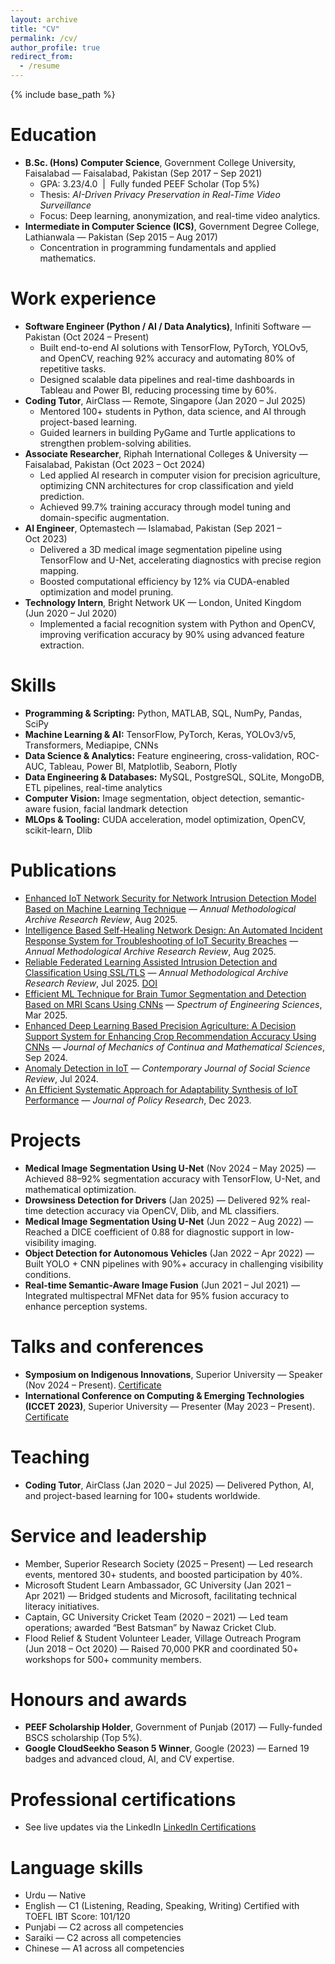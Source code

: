 ```yaml
---
layout: archive
title: "CV"
permalink: /cv/
author_profile: true
redirect_from:
  - /resume
---
```


{% include base_path %}

Education
======
* **B.Sc. (Hons) Computer Science**, Government College University, Faisalabad — Faisalabad, Pakistan (Sep 2017 – Sep 2021)  
  * GPA: 3.23/4.0 &nbsp;|&nbsp; Fully funded PEEF Scholar (Top 5%)  
  * Thesis: *AI-Driven Privacy Preservation in Real-Time Video Surveillance*  
  * Focus: Deep learning, anonymization, and real-time video analytics.
* **Intermediate in Computer Science (ICS)**, Government Degree College, Lathianwala — Pakistan (Sep 2015 – Aug 2017)  
  * Concentration in programming fundamentals and applied mathematics.

Work experience
======
* **Software Engineer (Python / AI / Data Analytics)**, Infiniti Software — Pakistan (Oct 2024 – Present)  
  * Built end-to-end AI solutions with TensorFlow, PyTorch, YOLOv5, and OpenCV, reaching 92% accuracy and automating 80% of repetitive tasks.  
  * Designed scalable data pipelines and real-time dashboards in Tableau and Power BI, reducing processing time by 60%.
* **Coding Tutor**, AirClass — Remote, Singapore (Jan 2020 – Jul 2025)  
  * Mentored 100+ students in Python, data science, and AI through project-based learning.  
  * Guided learners in building PyGame and Turtle applications to strengthen problem-solving abilities.
* **Associate Researcher**, Riphah International Colleges & University — Faisalabad, Pakistan (Oct 2023 – Oct 2024)  
  * Led applied AI research in computer vision for precision agriculture, optimizing CNN architectures for crop classification and yield prediction.  
  * Achieved 99.7% training accuracy through model tuning and domain-specific augmentation.
* **AI Engineer**, Optemastech — Islamabad, Pakistan (Sep 2021 – Oct 2023)  
  * Delivered a 3D medical image segmentation pipeline using TensorFlow and U-Net, accelerating diagnostics with precise region mapping.  
  * Boosted computational efficiency by 12% via CUDA-enabled optimization and model pruning.
* **Technology Intern**, Bright Network UK — London, United Kingdom (Jun 2020 – Jul 2020)  
  * Implemented a facial recognition system with Python and OpenCV, improving verification accuracy by 90% using advanced feature extraction.

Skills
======
* **Programming & Scripting:** Python, MATLAB, SQL, NumPy, Pandas, SciPy  
* **Machine Learning & AI:** TensorFlow, PyTorch, Keras, YOLOv3/v5, Transformers, Mediapipe, CNNs  
* **Data Science & Analytics:** Feature engineering, cross-validation, ROC-AUC, Tableau, Power BI, Matplotlib, Seaborn, Plotly  
* **Data Engineering & Databases:** MySQL, PostgreSQL, SQLite, MongoDB, ETL pipelines, real-time analytics  
* **Computer Vision:** Image segmentation, object detection, semantic-aware fusion, facial landmark detection  
* **MLOps & Tooling:** CUDA acceleration, model optimization, OpenCV, scikit-learn, Dlib

Publications
======
* [Enhanced IoT Network Security for Network Intrusion Detection Model Based on Machine Learning Technique](https://amresearchreview.com/index.php/Journal/article/view/551/591) — *Annual Methodological Archive Research Review*, Aug 2025.  
* [Intelligence Based Self-Healing Network Design: An Automated Incident Response System for Troubleshooting of IoT Security Breaches](https://amresearchreview.com/index.php/Journal/article/view/548) — *Annual Methodological Archive Research Review*, Aug 2025.  
* [Reliable Federated Learning Assisted Intrusion Detection and Classification Using SSL/TLS](https://amresearchreview.com/index.php/Journal/article/view/437) — *Annual Methodological Archive Research Review*, Jul 2025. [DOI](https://doi.org/10.63075/fbeebj84)  
* [Efficient ML Technique for Brain Tumor Segmentation and Detection Based on MRI Scans Using CNNs](https://sesjournal.com/index.php/1/article/view/202) — *Spectrum of Engineering Sciences*, Mar 2025.  
* [Enhanced Deep Learning Based Precision Agriculture: A Decision Support System for Enhancing Crop Recommendation Accuracy Using CNNs](https://www.journalimcms.org/journal/enhanced-deep-learning-based-precision-agriculture-a-decision-support-system-for-enhancing-crop-recommendation-accuracy-using-convolutional-neural-networks-cnn/) — *Journal of Mechanics of Continua and Mathematical Sciences*, Sep 2024.  
* [Anomaly Detection in IoT](https://contemporaryjournal.com/index.php/14/article/view/81) — *Contemporary Journal of Social Science Review*, Jul 2024.  
* [An Efficient Systematic Approach for Adaptability Synthesis of IoT Performance](https://jprpk.com/index.php/jpr/article/view/439) — *Journal of Policy Research*, Dec 2023.

Projects
======
* **Medical Image Segmentation Using U-Net** (Nov 2024 – May 2025) — Achieved 88–92% segmentation accuracy with TensorFlow, U-Net, and mathematical optimization.  
* **Drowsiness Detection for Drivers** (Jan 2025) — Delivered 92% real-time detection accuracy via OpenCV, Dlib, and ML classifiers.  
* **Medical Image Segmentation Using U-Net** (Jun 2022 – Aug 2022) — Reached a DICE coefficient of 0.88 for diagnostic support in low-visibility imaging.  
* **Object Detection for Autonomous Vehicles** (Jan 2022 – Apr 2022) — Built YOLO + CNN pipelines with 90%+ accuracy in challenging visibility conditions.  
* **Real-time Semantic-Aware Image Fusion** (Jun 2021 – Jul 2021) — Integrated multispectral MFNet data for 95% fusion accuracy to enhance perception systems.

Talks and conferences
======
* **Symposium on Indigenous Innovations**, Superior University — Speaker (Nov 2024 – Present). [Certificate](https://drive.google.com/file/d/1TqreNvSYmue-ejVTJGsGwo9V1uYyVqMx/view?usp=sharing)  
* **International Conference on Computing & Emerging Technologies (ICCET 2023)**, Superior University — Presenter (May 2023 – Present). [Certificate](https://drive.google.com/file/d/1atMo4sM25z0iRm8cSjQUscVJ6Pmk6bj-/view?usp=sharing)

Teaching
======
* **Coding Tutor**, AirClass (Jan 2020 – Jul 2025) — Delivered Python, AI, and project-based learning for 100+ students worldwide.

Service and leadership
======
* Member, Superior Research Society (2025 – Present) — Led research events, mentored 30+ students, and boosted participation by 40%.  
* Microsoft Student Learn Ambassador, GC University (Jan 2021 – Apr 2021) — Bridged students and Microsoft, facilitating technical literacy initiatives.  
* Captain, GC University Cricket Team (2020 – 2021) — Led team operations; awarded “Best Batsman” by Nawaz Cricket Club.  
* Flood Relief & Student Volunteer Leader, Village Outreach Program (Jun 2018 – Oct 2020) — Raised 70,000 PKR and coordinated 50+ workshops for 500+ community members.

Honours and awards
======
* **PEEF Scholarship Holder**, Government of Punjab (2017) — Fully-funded BSCS scholarship (Top 5%).  
* **Google CloudSeekho Season 5 Winner**, Google (2023) — Earned 19 badges and advanced cloud, AI, and CV expertise.

Professional certifications
======
* See live updates via the LinkedIn 
  <a class="badge-base__link LI-simple-link" href="https://www.linkedin.com/in/nabeel70/details/certifications/">LinkedIn Certifications</a>


Language skills
======
* Urdu — Native  
* English — C1 (Listening, Reading, Speaking, Writing) Certified with TOEFL IBT Score: 101/120 
* Punjabi — C2 across all competencies 
* Saraiki — C2 across all competencies 
* Chinese — A1 across all competencies

